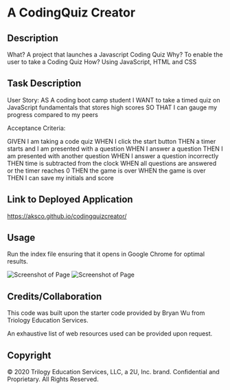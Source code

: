 # A CodingQuiz Creator

## Description 
What? A project that launches a Javascript Coding Quiz
Why? To enable the user to take a Coding Quiz
How? Using JavaScript, HTML and CSS

## Task Description

User Story: 
AS A coding boot camp student
I WANT to take a timed quiz on JavaScript fundamentals that stores high scores
SO THAT I can gauge my progress compared to my peers

Acceptance Criteria:

GIVEN I am taking a code quiz
WHEN I click the start button
THEN a timer starts and I am presented with a question
WHEN I answer a question
THEN I am presented with another question
WHEN I answer a question incorrectly
THEN time is subtracted from the clock
WHEN all questions are answered or the timer reaches 0
THEN the game is over
WHEN the game is over
THEN I can save my initials and score

## Link to Deployed Application

https://aksco.github.io/codingquizcreator/

## Usage

Run the index file ensuring that it opens in Google Chrome for optimal results.

![Screenshot of Page](assets/images/.img1)
![Screenshot of Page](assets/images/.img2)

## Credits/Collaboration

This code was built upon the starter code provided by Bryan Wu from Triology Education Services.

An exhaustive list of web resources used can be provided upon request.

## Copyright

© 2020 Trilogy Education Services, LLC, a 2U, Inc. brand. Confidential and Proprietary. All Rights Reserved.
